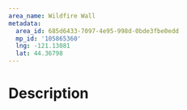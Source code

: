 ```yaml
---
area_name: Wildfire Wall
metadata:
  area_id: 685d6433-7097-4e95-998d-0bde3fbe0edd
  mp_id: '105865360'
  lng: -121.13081
  lat: 44.36798
---
```

# Description
